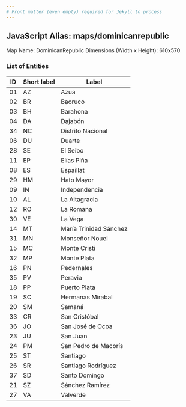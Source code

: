 ```yaml
---
# Front matter (even empty) required for Jekyll to process
---
```


## JavaScript Alias: maps/dominicanrepublic

Map Name: DominicanRepublic
Dimensions (Width x Height): 610x570





### List of Entities

ID | Short label | Label
---|---|---|
01|AZ|Azua
02|BR|Baoruco
03|BH|Barahona
04|DA|Dajabón
34|NC|Distrito Nacional
06|DU|Duarte
28|SE|El Seibo
11|EP|Elías Piña
08|ES|Espaillat
29|HM|Hato Mayor
09|IN|Independencia
10|AL|La Altagracia
12|RO|La Romana
30|VE|La Vega
14|MT|María Trinidad Sánchez
31|MN|Monseñor Nouel
15|MC|Monte Cristi
32|MP|Monte Plata
16|PN|Pedernales
35|PV|Peravia
18|PP|Puerto Plata
19|SC|Hermanas Mirabal
20|SM|Samaná
33|CR|San Cristóbal
36|JO|San José de Ocoa
23|JU|San Juan
24|PM|San Pedro de Macorís
25|ST|Santiago
26|SR|Santiago Rodríguez
37|SD|Santo Domingo
21|SZ|Sánchez Ramírez
27|VA|Valverde